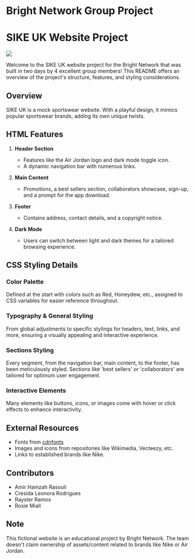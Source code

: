 
# Bright Network Group Project

# SIKE UK Website Project
![](Sike/images/SikePreview.gif)

Welcome to the SIKE UK website project for the Bright Network that was built in two days by 4 excellent group members! This README offers an overview of the project's structure, features, and styling considerations.

## Overview

SIKE UK is a mock sportswear website. With a playful design, it mimics popular sportswear brands, adding its own unique twists. 

## HTML Features

1. **Header Section** 
   - Features like the Air Jordan logo and dark mode toggle icon.
   - A dynamic navigation bar with numerous links.
   
2. **Main Content**
   - Promotions, a best sellers section, collaborators showcase, sign-up, and a prompt for the app download.

3. **Footer**
   - Contains address, contact details, and a copyright notice.

4. **Dark Mode**
   - Users can switch between light and dark themes for a tailored browsing experience.

## CSS Styling Details

### Color Palette
Defined at the start with colors such as Red, Honeydew, etc., assigned to CSS variables for easier reference throughout.

### Typography & General Styling
From global adjustments to specific stylings for headers, text, links, and more, ensuring a visually appealing and interactive experience.

### Sections Styling
Every segment, from the navigation bar, main content, to the footer, has been meticulously styled. Sections like 'best sellers' or 'collaborators' are tailored for optimum user engagement.

### Interactive Elements
Many elements like buttons, icons, or images come with hover or click effects to enhance interactivity.

## External Resources

- Fonts from [cdnfonts](https://fonts.cdnfonts.com)
- Images and icons from repositories like Wikimedia, Vecteezy, etc.
- Links to established brands like Nike.

## Contributors

- Amir Hamzah Rasouli
- Cresida Leonora Rodrigues
- Rayster Ramos
- Rosie Miall
  
## Note

This fictional website is an educational project by Bright Network. The team doesn't claim ownership of assets/content related to brands like Nike or Air Jordan.
